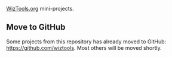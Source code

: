 [WizTools.org](http://wiztools.org) mini-projects.

## Move to GitHub ##

Some projects from this repository has already moved to GitHub: https://github.com/wiztools. Most others will be moved shortly.